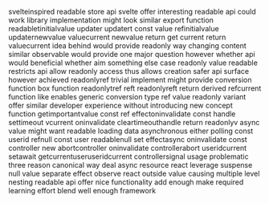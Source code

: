 svelteinspired readable store api svelte offer interesting readable api could work library implementation might look similar export function readabletinitialvalue updater updatert const value refinitialvalue updaternewvalue valuecurrent newvalue return get current return valuecurrent idea behind would provide readonly way changing content similar observable would provide one major question however whether api would beneficial whether aim something else case readonly value readable restricts api allow readonly access thus allows creation safer api surface however achieved readonlyref trivial implement might provide conversion function box function readonlytref reft readonlyreft return derived refcurrent function like enables generic conversion type ref value readonly variant offer similar developer experience without introducing new concept function getimportantvalue const ref effectoninvalidate const handle settimeout vcurrent oninvalidate cleartimeouthandle return readonlyv async value might want readable loading data asynchronous either polling const userid refnull const user readablenull set effectasync oninvalidate const controller new abortcontroller oninvalidate controllerabort useridcurrent setawait getcurrentuseruseridcurrent controllersignal usage problematic three reason canonical way deal async resource react leverage suspense null value separate effect observe react outside value causing multiple level nesting readable api offer nice functionality add enough make required learning effort blend well enough framework